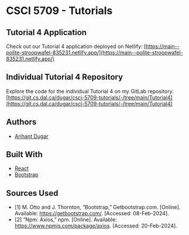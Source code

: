 # CSCI 5709 - Tutorials

## Tutorial 4 Application

Check out our Tutorial 4 application deployed on Netlify:
[https://main--polite-stroopwafel-835231.netlify.app/](https://main--polite-stroopwafel-835231.netlify.app/)

## Individual Tutorial 4 Repository

Explore the code for the individual Tutorial 4 on my GitLab repository:
[https://git.cs.dal.ca/dugar/csci-5709-tutorials/-/tree/main/Tutorial4](https://git.cs.dal.ca/dugar/csci-5709-tutorials/-/tree/main/Tutorial4)


## Authors

* [Arihant Dugar](arihant.dugar@dal.ca)


## Built With

* [React](https://legacy.reactjs.org/docs/getting-started.html/)
* [Bootstrap](https://getbootstrap.com/)

## Sources Used

* [1]	M. Otto and J. Thornton, “Bootstrap,” Getbootstrap.com. [Online]. Available: https://getbootstrap.com/. [Accessed: 08-Feb-2024].
* [2]	“Npm: Axios,” npm. [Online]. Available: https://www.npmjs.com/package/axios. [Accessed: 20-Feb-2024].
